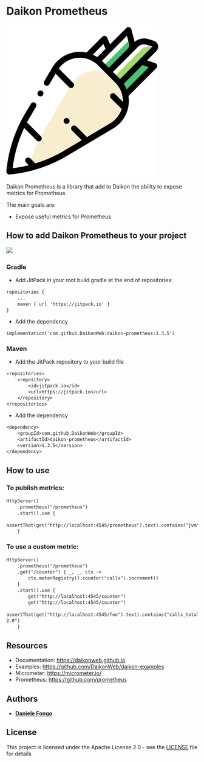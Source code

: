 # Daikon Prometheus

![Daikon](./logo.svg)

Daikon Prometheus is a library that add to Daikon the ability to expose metrics for Prometheus. 

The main goals are:
* Expose useful metrics for Prometheus

## How to add Daikon Prometheus to your project
[![](https://jitpack.io/v/DaikonWeb/daikon-prometheus.svg)](https://jitpack.io/#DaikonWeb/daikon-prometheus)

### Gradle
- Add JitPack in your root build.gradle at the end of repositories:
```
repositories {
    ...
    maven { url 'https://jitpack.io' }
}
```
- Add the dependency
```
implementation('com.github.DaikonWeb:daikon-prometheus:1.3.5')
```

### Maven
- Add the JitPack repository to your build file 
```
<repositories>
    <repository>
        <id>jitpack.io</id>
        <url>https://jitpack.io</url>
    </repository>
</repositories>
```
- Add the dependency
```
<dependency>
    <groupId>com.github.DaikonWeb</groupId>
    <artifactId>daikon-prometheus</artifactId>
    <version>1.3.5</version>
</dependency>
```

## How to use

### To publish metrics:
```
HttpServer()
    .prometheus("/prometheus")
    .start().use {
        assertThat(get("http://localhost:4545/prometheus").text).contains("jvm")
    }
```

### To use a custom metric:
```
HttpServer()
    .prometheus("/prometheus")
    .get("/counter") { _, _, ctx ->
        ctx.meterRegistry().counter("calls").increment()
    }
    .start().use {
        get("http://localhost:4545/counter")
        get("http://localhost:4545/counter")
        assertThat(get("http://localhost:4545/foo").text).contains("calls_total 2.0")
    }
```

## Resources
* Documentation: https://daikonweb.github.io
* Examples: https://github.com/DaikonWeb/daikon-examples
* Micrometer: https://micrometer.io/
* Prometheus: https://github.com/prometheus

## Authors

* **[Daniele Fongo](https://github.com/danielefongo)**

## License

This project is licensed under the Apache License 2.0 - see the [LICENSE](LICENSE) file for details
